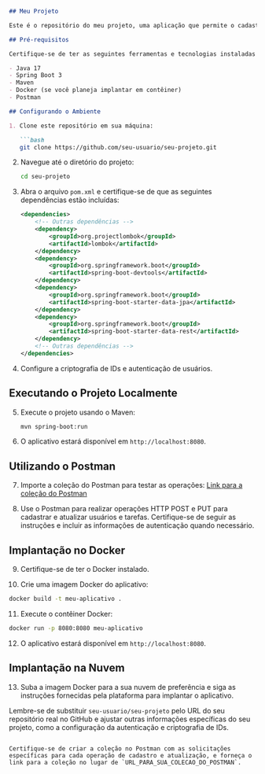 

```markdown
## Meu Projeto

Este é o repositório do meu projeto, uma aplicação que permite o cadastro de usuários e tarefas com autenticação e IDs criptografados. Siga as instruções abaixo para executá-lo na sua máquina e realizar operações de cadastro e atualização com o Postman.

## Pré-requisitos

Certifique-se de ter as seguintes ferramentas e tecnologias instaladas em sua máquina:

- Java 17
- Spring Boot 3
- Maven
- Docker (se você planeja implantar em contêiner)
- Postman

## Configurando o Ambiente

1. Clone este repositório em sua máquina:

   ```bash
   git clone https://github.com/seu-usuario/seu-projeto.git
   ```

2. Navegue até o diretório do projeto:

   ```bash
   cd seu-projeto
   ```

3. Abra o arquivo `pom.xml` e certifique-se de que as seguintes dependências estão incluídas:

   ```xml
   <dependencies>
       <!-- Outras dependências -->
       <dependency>
           <groupId>org.projectlombok</groupId>
           <artifactId>lombok</artifactId>
       </dependency>
       <dependency>
           <groupId>org.springframework.boot</groupId>
           <artifactId>spring-boot-devtools</artifactId>
       </dependency>
       <dependency>
           <groupId>org.springframework.boot</groupId>
           <artifactId>spring-boot-starter-data-jpa</artifactId>
       </dependency>
       <dependency>
           <groupId>org.springframework.boot</groupId>
           <artifactId>spring-boot-starter-data-rest</artifactId>
       </dependency>
       <!-- Outras dependências -->
   </dependencies>
   ```

4. Configure a criptografia de IDs e autenticação de usuários.

## Executando o Projeto Localmente

5. Execute o projeto usando o Maven:

   ```bash
   mvn spring-boot:run
   ```

6. O aplicativo estará disponível em `http://localhost:8080`.

## Utilizando o Postman

7. Importe a coleção do Postman para testar as operações:
   [Link para a coleção do Postman](URL_PARA_SUA_COLECAO_DO_POSTMAN)

8. Use o Postman para realizar operações HTTP POST e PUT para cadastrar e atualizar usuários e tarefas. Certifique-se de seguir as instruções e incluir as informações de autenticação quando necessário.

## Implantação no Docker

9. Certifique-se de ter o Docker instalado.

10. Crie uma imagem Docker do aplicativo:

   ```bash
   docker build -t meu-aplicativo .
   ```

11. Execute o contêiner Docker:

   ```bash
   docker run -p 8080:8080 meu-aplicativo
   ```

12. O aplicativo estará disponível em `http://localhost:8080`.

## Implantação na Nuvem

13. Suba a imagem Docker para a sua nuvem de preferência e siga as instruções fornecidas pela plataforma para implantar o aplicativo.

Lembre-se de substituir `seu-usuario/seu-projeto` pelo URL do seu repositório real no GitHub e ajustar outras informações específicas do seu projeto, como a configuração da autenticação e criptografia de IDs.
```

Certifique-se de criar a coleção no Postman com as solicitações específicas para cada operação de cadastro e atualização, e forneça o link para a coleção no lugar de `URL_PARA_SUA_COLECAO_DO_POSTMAN`.